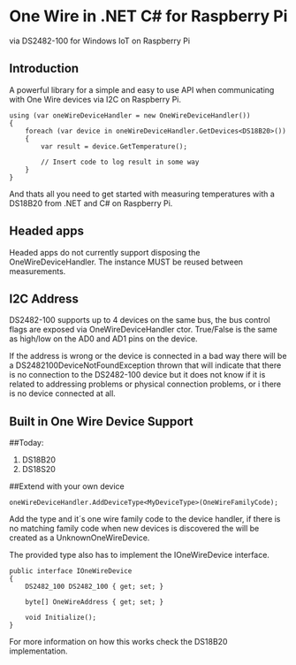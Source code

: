 One Wire in .NET C# for Raspberry Pi
=========================
via DS2482-100 for Windows IoT on Raspberry Pi

Introduction
------------

A powerful library for a simple and easy to use API when communicating with One Wire devices via I2C on Raspberry Pi.

    using (var oneWireDeviceHandler = new OneWireDeviceHandler())
    {
        foreach (var device in oneWireDeviceHandler.GetDevices<DS18B20>())
        {
            var result = device.GetTemperature();
            
            // Insert code to log result in some way
        }
    }

And thats all you need to get started with measuring temperatures with a DS18B20 from .NET and C# on Raspberry Pi.

Headed apps
-----------
Headed apps do not currently support disposing the OneWireDeviceHandler. The instance MUST be reused between measurements.

I2C Address
-----------

DS2482-100 supports up to 4 devices on the same bus, the bus control flags are exposed via OneWireDeviceHandler ctor. True/False is the same as high/low on the AD0 and AD1 pins on the device.

If the address is wrong or the device is connected in a bad way there will be a DS2482100DeviceNotFoundException thrown that will indicate that there is no connection to the DS2482-100 device but it does not know if it is related to addressing problems or physical connection problems, or i there is no device connected at all.

Built in One Wire Device Support
--------------
##Today:
1. DS18B20
2. DS18S20

##Extend with your own device

    oneWireDeviceHandler.AddDeviceType<MyDeviceType>(OneWireFamilyCode);

Add the type and it´s one wire family code to the device handler, if there is no matching family code when new devices is discovered the will be created as a UnknownOneWireDevice.

The provided type also has to implement the IOneWireDevice interface.

    public interface IOneWireDevice
    {
        DS2482_100 DS2482_100 { get; set; }
        
        byte[] OneWireAddress { get; set; }
        
        void Initialize();
    }

For more information on how this works check the DS18B20 implementation.
